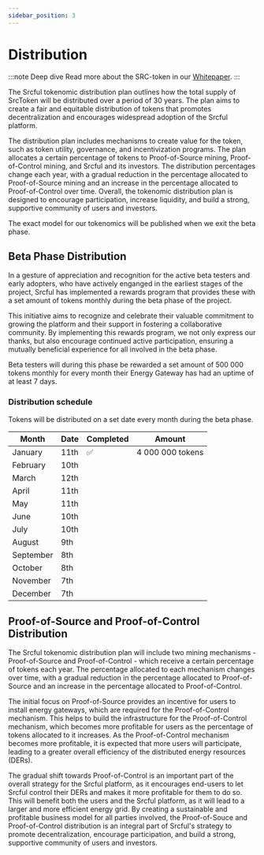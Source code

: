 ```yaml
---
sidebar_position: 3
---
```


# Distribution

:::note Deep dive
Read more about the SRC-token in our <a href="../Whitepaper/src-token/">Whitepaper</a>.
:::

The Srcful tokenomic distribution plan outlines how the total supply of SrcToken will be distributed over a period of 30 years. The plan aims to create a fair and equitable distribution of tokens that promotes decentralization and encourages widespread adoption of the Srcful platform.


The distribution plan includes mechanisms to create value for the token, such as token utility, governance, and incentivization programs. The plan allocates a certain percentage of tokens to Proof-of-Source mining, Proof-of-Control mining, and Srcful and its investors. The distribution percentages change each year, with a gradual reduction in the percentage allocated to Proof-of-Source mining and an increase in the percentage allocated to Proof-of-Control over time. Overall, the tokenomic distribution plan is designed to encourage participation, increase liquidity, and build a strong, supportive community of users and investors.

The exact model for our tokenomics will be published when we exit the beta phase.

## Beta Phase Distribution

In a gesture of appreciation and recognition for the active beta testers and early adopters, who have actively enganged in the earliest stages of the project, Srcful has implemented a rewards program that provides these with a set amount of tokens monthly during the beta phase of the project.

This initiative aims to recognize and celebrate their valuable commitment to growing the platform and their support in fostering a collaborative community. By implementing this rewards program, we not only express our thanks, but also encourage continued active participation, ensuring a mutually beneficial experience for all involved in the beta phase.

Beta testers will during this phase be rewarded a set amount of 500 000 tokens monthly for every month their Energy Gateway has had an uptime of at least 7 days.

### Distribution schedule

Tokens will be distributed on a set date every month during the beta phase.

|Month|Date|Completed|Amount|
|-----|--------|-----|------|
|January|11th       |✅| 4 000 000 tokens|
|February|10th      |  |                 |
|March|12th         |
|April|11th         |
|May|11th           |
|June|10th          |
|July|10th          |
|August|9th         |
|September|8th      |
|October|8th        |
|November|7th       |
|December|7th       |

## Proof-of-Source and Proof-of-Control Distribution

The Srcful tokenomic distribution plan will include two mining mechanisms - Proof-of-Source and Proof-of-Control - which receive a certain percentage of tokens each year. The percentage allocated to each mechanism changes over time, with a gradual reduction in the percentage allocated to Proof-of-Source and an increase in the percentage allocated to Proof-of-Control.

The initial focus on Proof-of-Source provides an incentive for users to install energy gateways, which are required for the Proof-of-Control mechanism. This helps to build the infrastructure for the Proof-of-Control mechanism, which becomes more profitable for users as the percentage of tokens allocated to it increases. As the Proof-of-Control mechanism becomes more profitable, it is expected that more users will participate, leading to a greater overall efficiency of the distributed energy resources (DERs). 

The gradual shift towards Proof-of-Control is an important part of the overall strategy for the Srcful platform, as it encourages end-users to let Srcful control their DERs and makes it more profitable for them to do so. This will benefit both the users and the Srcful platform, as it will lead to a larger and more efficient energy grid. By creating a sustainable and profitable business model for all parties involved, the Proof-of-Souce and Proof-of-Control distribution is an integral part of Srcful's strategy to promote decentralization, encourage participation, and build a strong, supportive community of users and investors.